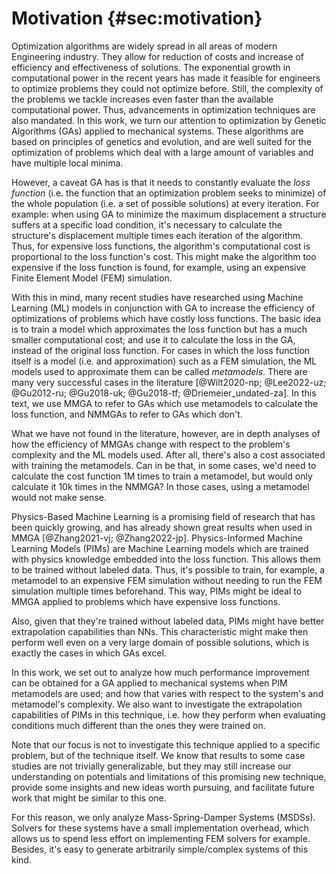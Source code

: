 # Motivation {#sec:motivation}

Optimization algorithms are widely spread in all areas of modern Engineering
industry. They allow for reduction of costs and increase of efficiency and
effectiveness of solutions. The exponential growth in computational power in the
recent years has made it feasible for engineers to optimize problems they could
not optimize before. Still, the complexity of the problems we tackle increases
even faster than the available computational power. Thus, advancements in
optimization techniques are also mandated. In this work, we turn our attention
to optimization by Genetic Algorithms (GAs) applied to mechanical systems. These
algorithms are based on principles of genetics and evolution, and are well
suited for the optimization of problems which deal with a large amount of
variables and have multiple local minima.

However, a caveat GA has is that it needs to constantly evaluate the *loss
function* (i.e. the function that an optimization problem seeks to minimize) of
the whole population (i.e. a set of possible solutions) at every iteration. For
example: when using GA to minimize the maximum displacement a structure suffers
at a specific load condition, it's necessary to calculate the structure's
displacement multiple times each iteration of the algorithm. Thus, for expensive
loss functions, the algorithm's computational cost is proportional to the loss
function's cost. This might make the algorithm too expensive if the loss
function is found, for example, using an expensive Finite Element Model (FEM)
simulation.

With this in mind, many recent studies have researched using Machine Learning
(ML) models in conjunction with GA to increase the efficiency of optimizations
of problems which have costly loss functions. The basic idea is to train a model
which approximates the loss function but has a much smaller computational cost;
and use it to calculate the loss in the GA, instead of the original loss
function. For cases in which the loss function itself is a model (i.e. and
approximation) such as a FEM simulation, the ML models used to approximate them
can be called *metamodels*. There are many very successful cases in the
literature [@Wilt2020-np; @Lee2022-uz; @Gu2012-ru; @Gu2018-uk; @Gu2018-tf;
@Driemeier_undated-za]. In this text, we use MMGA to refer to GAs which use
metamodels to calculate the loss function, and NMMGAs to refer to GAs which
don't.

What we have not found in the literature, however, are in depth analyses of how
the efficiency of MMGAs change with respect to the problem's complexity and the
ML models used. After all, there's also a cost associated with training the
metamodels. Can in be that, in some cases, we'd need to calculate the cost
function $1$M times to train a metamodel, but would only calculate it $10$k
times in the NMMGA? In those cases, using a metamodel would not make sense.

Physics-Based Machine Learning is a promising field of research that has been
quickly growing, and has already shown great results when used in MMGA
[@Zhang2021-vj; @Zhang2022-jp]. Physics-Informed Machine Learning Models (PIMs) are
Machine Learning models which are trained with physics knowledge embedded into the
loss function. This allows them to be trained without labeled data. Thus, it's
possible to train, for example, a metamodel to an expensive FEM simulation
without needing to run the FEM simulation multiple times beforehand. This way,
PIMs might be ideal to MMGA applied to problems which have expensive loss
functions.

Also, given that they're trained without labeled data, PIMs might have better
extrapolation capabilities than NNs. This characteristic might make then perform
well even on a very large domain of possible solutions, which is exactly the
cases in which GAs excel.

In this work, we set out to analyze how much performance improvement can be
obtained for a GA applied to mechanical systems when PIM metamodels are used;
and how that varies with respect to the system's and metamodel's complexity. We
also want to investigate the extrapolation capabilities of PIMs in this
technique, i.e. how they perform when evaluating conditions much different than
the ones they were trained on.

Note that our focus is not to investigate this technique applied to a specific
problem, but of the technique itself. We know that results to some case studies
are not trivially generalizable, but they may still increase our understanding
on potentials and limitations of this promising new technique, provide some
insights and new ideas worth pursuing, and facilitate future work that might be
similar to this one.

For this reason, we only analyze Mass-Spring-Damper Systems (MSDSs). Solvers for
these systems have a small implementation overhead, which allows us to spend
less effort on implementing FEM solvers for example. Besides, it's easy to
generate arbitrarily simple/complex systems of this kind.
